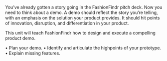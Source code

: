 You’ve already gotten a story going in the FashionFindr pitch deck. Now you need to think about a demo. A demo should reflect the story you’re telling, with an emphasis on the solution your product provides. It should hit points of innovation, disruption, and differentiation in your product.

This unit will teach FashionFindr how to design and execute a compelling product demo.

•	Plan your demo.
•	Identify and articulate the highpoints of your prototype.
•	Explain missing features.
